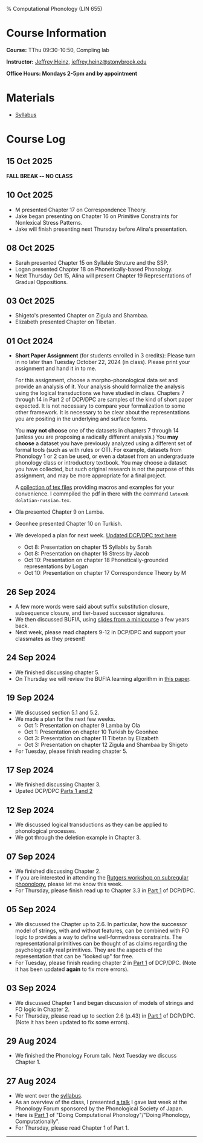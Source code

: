 % Computational Phonology (LIN 655)

# Course Information

**Course:** TThu 09:30-10:50, Compling lab

**Instructor:** [Jeffrey Heinz](http://jeffreyheinz.net/), [jeffrey.heinz@stonybrook.edu](mailto:jeffrey.heinz@stonybrook.edu)

**Office Hours: Mondays 2-5pm and by appointment**

# Materials

* [Syllabus](materials/LIN655_Syllabus_Fall2024.pdf)

# Course Log

## 15 Oct 2025

**FALL BREAK -- NO CLASS**

## 10 Oct 2025

* M presented Chapter 17 on Correspondence Theory.
* Jake began presenting on Chapter 16 on Primitive Constraints for
  Nonlexical Stress Patterns.
* Jake will finish presenting next Thursday before Alina's
  presentation.

## 08 Oct 2025

* Sarah presented Chapter 15 on Syllable Struture and the SSP.
* Logan presented Chapter 18 on Phonetically-based Phonology.
* Next Thursday Oct 15, Alina will present Chapter 19 Representations
  of Gradual Oppositions.

## 03 Oct 2025

* Shigeto's presented Chapter on Zigula and Shambaa.
* Elizabeth presented Chapter on Tibetan.


## 01 Oct 2024

* **Short Paper Assignment** (for students enrolled in 3 credits):
  Please turn in no later than Tuesday October 22, 2024 (in
  class). Please print your assignment and hand it in to me.

  For this assignment, choose a morpho-phonological data set and
  provide an analysis of it. Your analysis should formalize the
  analysis using the logical transductions we have studied in
  class. Chapters 7 through 14 in Part 2 of DCP/DPC are samples of the
  kind of short paper expected. It is not necessary to compare your
  formalization to some other framework. It is necessary to be clear
  about the representations you are positing in the underlying and
  surface forms.

  You **may not choose** one of the datasets in chapters 7 through 14
  (unless you are proposing a radically different analysis.) You **may
  choose** a dataset you have previously analyzed using a different
  set of formal tools (such as with rules or OT). For example,
  datasets from Phonology 1 or 2 can be used, or even a dataset from
  an undergraduate phonology class or introductory textbook. You may
  choose a dataset you have collected, but such original research is
  not the purpose of this assignment, and may be more appropriate for
  a final project.

  A [collection of tex files](materials/texsupport.tar.gz) providing
  macros and examples for your convenience. I commpiled the pdf in
  there with the command `latexmk dolatian-russian.tex`.

* Ola presented Chapter 9 on Lamba.
* Geonhee presented Chapter 10 on Turkish.

* We developed a plan for next week. [Updated DCP/DPC text here](materials/dcpChaps1-20.pdf)
  - Oct 8: Presentation on chapter 15 Syllabls by Sarah
  - Oct 8: Presentation on chapter 16 Stress by Jacob
  - Oct 10: Presentation on chapter 18 Phonetically-grounded representations by Logan
  - Oct 10: Presentation on chapter 17 Correspondence Theory by M

## 26 Sep 2024

* A few more words were said about suffix substitution closure,
  subsequence closure, and tier-based successor signatures.
* We then discussed BUFIA, using [slides from a
  minicourse](https://www.jeffreyheinz.net/talks/Heinz-2021-minicourse-LCORYOC-slides.pdf)
  a few years back.
* Next week, please read chapters 9-12 in DCP/DPC and support your
  classmates as they present!

## 24 Sep 2024

* We finished discussing chapter 5.
* On Thursday we will review the BUFIA learning algorithm in [this
  paper](https://aclanthology.org/W19-5708/).

## 19 Sep 2024

* We discussed section 5.1 and 5.2.
* We made a plan for the next few weeks.
  - Oct 1: Presentation on chapter 9 Lamba by Ola
  - Oct 1: Presentation on chapter 10 Turkish by Geonhee
  - Oct 3: Presentation on chapter 11 Tibetan by Elizabeth
  - Oct 3: Presentation on chapter 12 Zigula and Shambaa by Shigeto
* For Tuesday, please finish reading chapter 5.

## 17 Sep 2024

* We finished discussing Chapter 3.
* Upated DCP/DPC [Parts 1 and 2](materials/dcpParts1-2.pdf)

## 12 Sep 2024

* We discussed logical transductions as they can be applied to phonological processes.
* We got through the deletion example in Chapter 3.

## 07 Sep 2024

* We finished discussing Chapter 2.
* If you are interested in attending the [Rutgers workshop on
  subregular
  phoonology](https://rucll.github.io/workshop2024/index.html), please
  let me know this week.
* For Thursday, please finish read up to Chapter 3.3 in [Part
  1](materials/dcpPart1.pdf) of DCP/DPC.

## 05 Sep 2024

* We discussed the Chapter up to 2.6. In particular, how the successor
  model of strings, with and without features, can be combined with FO
  logic to provides a way to define well-formedness constraints. The
  representational primitives can be thought of as claims regarding
  the psychologically real primitives. They are the aspects of the
  representation that can be "looked up" for free.
* For Tuesday, please finish reading chapter 2 in [Part
  1](materials/dcpPart1.pdf) of DCP/DPC. (Note it has been updated
  **again** to fix more errors).

## 03 Sep 2024

* We discussed Chapter 1 and began discussion of models of strings and
  FO logic in Chapter 2.
* For Thursday, please read up to section 2.6 (p.43) in [Part
  1](materials/dcpPart1.pdf) of DCP/DPC. (Note it has been updated to
  fix some errors).

## 29 Aug 2024

* We finished the Phonology Forum talk. Next Tuesday we discuss
  Chapter 1.

## 27 Aug 2024

* We went over the [syllabus](materials/LIN655_Syllabus_Fall2024.pdf).
* As an overview of the class, I presented [a
  talk](materials/forum24-Heinz.pdf) I gave last week at the Phonology
  Forum sponsored by the Phonological Society of Japan.
* Here is [Part 1](materials/dcpPart1.pdf) of "Doing Computational
  Phonology"/"Doing Phonology, Computationally".
* For Thursday, please read Chapter 1 of Part 1.

-------------------------------------------------------------------------------

